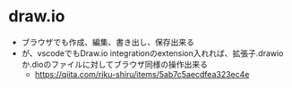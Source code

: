 # draw.io
- ブラウザでも作成、編集、書き出し、保存出来る
- が、vscodeでもDraw.io integrationのextension入れれば、拡張子.drawioか.dioのファイルに対してブラウザ同様の操作出来る
  - https://qiita.com/riku-shiru/items/5ab7c5aecdfea323ec4e


